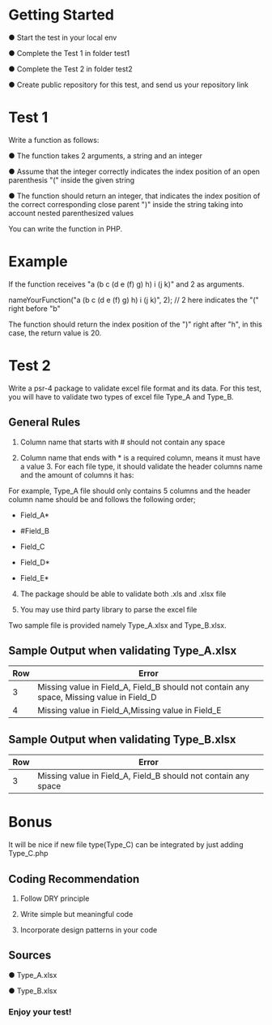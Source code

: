 # Getting Started

● Start the test in your local env

● Complete the Test 1 in folder test1

● Complete the Test 2 in folder test2

● Create public repository for this test, and send us your repository link

# Test 1

Write a function as follows:

● The function takes 2 arguments, a string and an integer

● Assume that the integer correctly indicates the index position of an open parenthesis &quot;(&quot; inside the given string

● The function should return an integer, that indicates the index position of the correct corresponding close parent &quot;)&quot; inside the string taking into account nested parenthesized values

You can write the function in PHP.

# Example

If the function receives &quot;a (b c (d e (f) g) h) i (j k)&quot; and 2 as arguments.

nameYourFunction(&quot;a (b c (d e (f) g) h) i (j k)&quot;, 2); // 2 here indicates the &quot;(&quot; right before &quot;b&quot;

The function should return the index position of the &quot;)&quot; right after &quot;h&quot;, in this case, the return value is 20.

# Test 2

Write a psr-4 package to validate excel file format and its data. For this test, you will have to validate two types of excel file Type\_A and Type\_B.

## General Rules

1. Column name that starts with # should not contain any space

2. Column name that ends with \* is a required column, means it must have a value 3. For each file type, it should validate the header columns name and the amount of columns it has:

For example, Type\_A file should only contains 5 columns and the header column name should be and follows the following order;

- Field\_A\*

- #Field\_B

- Field\_C

- Field\_D\*

- Field\_E\*

4. The package should be able to validate both .xls and .xlsx file

5. You may use third party library to parse the excel file

Two sample file is provided namely Type\_A.xlsx and Type\_B.xlsx.

## Sample Output when validating Type\_A.xlsx

| Row | Error |
| --- | --- |
| 3 | Missing value in Field\_A, Field\_B should not contain any space, Missing value in Field\_D |
| 4 | Missing value in Field\_A,Missing value in Field\_E |

## Sample Output when validating Type\_B.xlsx

| Row | Error |
| --- | --- |
| 3 | Missing value in Field\_A, Field\_B should not contain any space |

# Bonus

It will be nice if new file type(Type\_C) can be integrated by just adding Type\_C.php

## Coding Recommendation

1. Follow DRY principle

2. Write simple but meaningful code

3. Incorporate design patterns in your code

## Sources

● Type\_A.xlsx

● Type\_B.xlsx

### Enjoy your test!